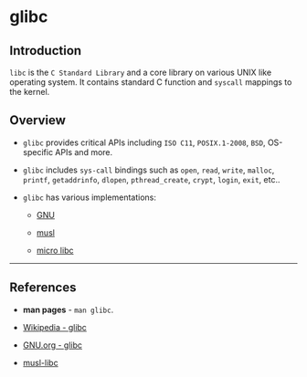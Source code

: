 # glibc

## Introduction

`libc` is the `C Standard Library` and a core library on various UNIX like operating system. It contains standard C function and `syscall` mappings to the kernel. 

## Overview

* `glibc` provides critical APIs including `ISO C11`, `POSIX.1-2008`, `BSD`, OS-specific APIs and more. 

* `glibc` includes `sys-call` bindings such as `open`, `read`, `write`, `malloc`, `printf`, `getaddrinfo`, `dlopen`, `pthread_create`, `crypt`, `login`, `exit`, etc..

* `glibc` has various implementations:

    * [GNU](https://www.gnu.org/software/libc/)

    * [musl](https://wiki.musl-libc.org/)

    * [micro libc](https://www.uclibc.org/)

---

## References

* __man pages__ - `man glibc`.

* [Wikipedia - glibc](https://en.wikipedia.org/wiki/GNU_C_Library)

* [GNU.org - glibc](https://www.gnu.org/software/libc/)

* [musl-libc](https://wiki.musl-libc.org/)
